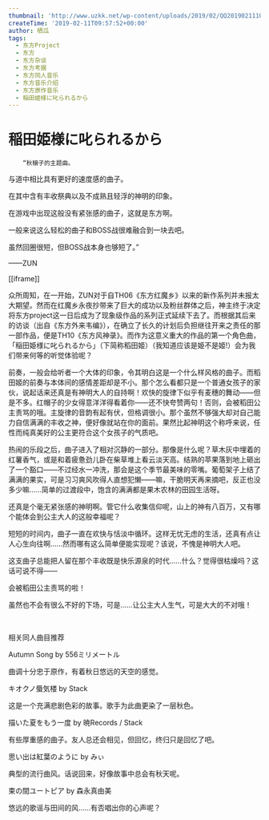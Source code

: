 ```yaml
---
thumbnail: 'http://www.uzkk.net/wp-content/uploads/2019/02/QQ20190211101007-825x510.png'
createTime: '2019-02-11T09:57:52+00:00'
author: 栖瓜
tags:
  - 东方Project
  - 东方
  - 东方杂谈
  - 东方考据
  - 东方同人音乐
  - 东方音乐介绍
  - 东方原作音乐
  - 稲田姫様に叱られるから
---
```


# 稲田姫様に叱られるから

		“秋穣子的主题曲。

与道中相比具有更好的速度感的曲子。

在其中含有丰收祭典以及不成熟且轻浮的神明的印象。

在游戏中出现这般没有紧张感的曲子，这就是东方啊。

一般来说这么轻松的曲子和BOSS战很难融合到一块去吧。

虽然回圈很短，但BOSS战本身也够短了。”

——ZUN

[[iframe]]

众所周知，在一开始，ZUN对于自TH06《东方红魔乡》以来的新作系列并未报太大期望。然而在红魔乡永夜抄带来了巨大的成功以及粉丝群体之后，神主终于决定将东方project这一日后成为了现象级作品的系列正式延续下去了。而根据其后来的访谈（出自《东方外来韦编》），在确立了长久的计划后负担继往开来之责任的那一部作品，便是TH10《东方风神录》。而作为这意义重大的作品的第一个角色曲，「稲田姫様に叱られるから」（下简称稻田姬）（我知道应该是姫不是姬!）会为我们带来何等的听觉体验呢？

前奏，一般会给听者一个大体的印象，令其明白这是一个什么样风格的曲子。而稻田姬的前奏与本体间的感情差距却是不小。那个怎么看都只是一个普通女孩子的家伙，说起话来还真是有神明大人的自持啊！欢快的旋律下似乎有麦穗的舞动——但是不多。红帽子的少女得意洋洋得看着你——还不快夸赞两句！否则，会被稻田公主责骂的哦。主旋律的音韵有起有伏，但格调很小。那个虽然不够强大却对自己能力自信满满的丰收之神，便好像就站在你的面前。果然比起神明这个称呼来说，任性而纯真美好的公主更符合这个女孩子的气质吧。

热闹的乐段之后，曲子进入了相对沉静的一部分。那像是什么呢？草木灰中埋着的红薯香气，或是和着疲惫劲儿卧在柴草堆上看云淡天高。结熟的苹果落到地上砸出了一个豁口——不过经水一冲洗，那会是这个季节最美味的零嘴。葡萄架子上结了满满的果实，可是习习爽风吹得人直想犯懒——嘛，干脆明天再来摘吧，反正也没多少嘛……简单的过渡段中，饱含的满满都是果木农林的田园生活呀。

还真是个毫无紧张感的神明啊。管它什么收集信仰呢，山上的神有八百万，又有哪个能体会到公主大人的这般幸福呢？

短短的时间内，曲子一直在欢快与恬淡中循环。这样无忧无虑的生活，还真有点让人心生向往啊……然而哪有这么简单便能实现呢？该说，不愧是神明大人吧。

这支曲子总能把人留在那个丰收既是快乐源泉的时代……什么？觉得很枯燥吗？这话可说不得——

会被稻田公主责骂的啦！

虽然也不会有很么不好的下场，可是……让公主大人生气，可是大大的不对哦！

 

相关同人曲目推荐

Autumn Song by 556ミリメートル

曲调十分忠于原作，有着秋日悠远的天空的感觉。

キオクノ蜃気楼 by Stack

这是一个充满悲剧色彩的故事。歌手为此曲更染了一层秋色。

描いた夏をもう一度 by 暁Records / Stack

有些厚重感的曲子。友人总还会相见，但回忆，终归只是回忆了吧。

思い出は紅葉のように by みぃ

典型的流行曲风。话说回来，好像故事中总会有秋天呢。

束の間ユートピア by 森永真由美

悠远的歌谣与田间的风……有否唱出你的心声呢？
